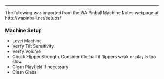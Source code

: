***
The following was imported from the WA Pinball Machine Notes webpage at http://wapinball.net/setups/
### Machine Setup
-   Level Machine
-   Verify Tilt Sensitivity
-   Verify Volume
-   Check Flipper Strength. Consider Glo-ball if flippers weak or play is too slow.
-   Clean Playfield if necessary
-   Clean Glass